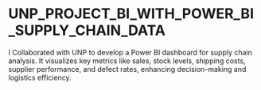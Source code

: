 # UNP_PROJECT_BI_WITH_POWER_BI_SUPPLY_CHAIN_DATA
I Collaborated with UNP to develop a Power BI dashboard for supply chain analysis. It visualizes key metrics like sales, stock levels, shipping costs, supplier performance, and defect rates, enhancing decision-making and logistics efficiency.

